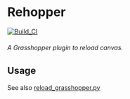 # Rehopper
[![Build_CI](https://github.com/NoDoubtsKleve/rehopper/actions/workflows/build_ci.yml/badge.svg)](https://github.com/NoDoubtsKleve/rehopper/actions/workflows/build_ci.yml)

###### A Grasshopper plugin to reload canvas.

## Usage

See also [reload_grasshopper.py](src/reload_grasshopper.py)
